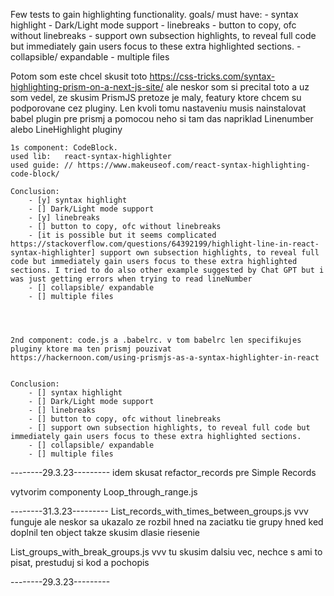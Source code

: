 Few tests to gain highlighting functionality.
goals/ must have: - syntax highlight - Dark/Light mode support - linebreaks - button to copy, ofc without linebreaks - support own subsection highlights, to reveal full code but immediately gain users focus to these extra highlighted sections. - collapsible/ expandable - multiple files

Potom som este chcel skusit toto https://css-tricks.com/syntax-highlighting-prism-on-a-next-js-site/ ale neskor som si precital toto a uz som vedel, ze skusim PrismJS pretoze je maly, featury ktore chcem su podporovane cez pluginy. Len kvoli tomu nastaveniu musis nainstalovat babel plugin pre prismj a pomocou neho si tam das napriklad Linenumber alebo LineHighlight pluginy

    1s component: CodeBlock.
    used lib:   react-syntax-highlighter
    used guide: // https://www.makeuseof.com/react-syntax-highlighting-code-block/

    Conclusion:
        - [y] syntax highlight
        - [] Dark/Light mode support
        - [y] linebreaks
        - [] button to copy, ofc without linebreaks
        - [it is possible but it seems complicated https://stackoverflow.com/questions/64392199/highlight-line-in-react-syntax-highlighter] support own subsection highlights, to reveal full code but immediately gain users focus to these extra highlighted sections. I tried to do also other example suggested by Chat GPT but i was just getting errors when trying to read lineNumber
        - [] collapsible/ expandable
        - [] multiple files




    2nd component: code.js a .babelrc. v tom babelrc len specifikujes pluginy ktore ma ten prismj pouzivat
    https://hackernoon.com/using-prismjs-as-a-syntax-highlighter-in-react


    Conclusion:
        - [] syntax highlight
        - [] Dark/Light mode support
        - [] linebreaks
        - [] button to copy, ofc without linebreaks
        - [] support own subsection highlights, to reveal full code but immediately gain users focus to these extra highlighted sections.
        - [] collapsible/ expandable
        - [] multiple files

--------29.3.23---------
idem skusat refactor_records pre Simple Records

vytvorim componenty Loop_through_range.js

--------31.3.23---------
List_records_with_times_between_groups.js
vvv
funguje ale neskor sa ukazalo ze rozbil hned na zaciatku tie grupy hned ked doplnil ten object takze skusim dlasie riesenie

List_groups_with_break_groups.js
vvv
tu skusim dalsiu vec, nechce s ami to pisat, prestuduj si kod a pochopis

--------29.3.23---------
